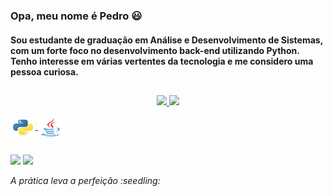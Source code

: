 
### Opa, meu nome é Pedro 😃
  
#### Sou estudante de graduação em Análise e Desenvolvimento de Sistemas, com um forte foco no desenvolvimento back-end utilizando Python. Tenho interesse em várias vertentes da tecnologia e me considero uma pessoa curiosa.
  
##
<div align = center>
<a href="https://github.com/PedroEwen">
<img height= "180em" src ="https://github-readme-stats.vercel.app/api?username=PedroEwen&show_icons=false&theme=midnight-purple"/>
<img height= "180em" src ="https://github-readme-stats.vercel.app/api/top-langs/?username=PedroEwen&layout=compact&langs_count=8&theme=midnight-purple"/>
</div>


<div style="display: inline_block"><br>
  <img align="center" alt="Rafa-Js" height="30" width="40" src="https://raw.githubusercontent.com/devicons/devicon/master/icons/python/python-original.svg">
<img align="center" alt="Rafa-Js" height="30" width="40" src="https://raw.githubusercontent.com/devicons/devicon/master/icons/java/java-original.svg">

</div>

##
  
<div>
<a href ="mailto:pedrohenriquewen@gmail.com"><img src="https://img.shields.io/badge/-Gmail-%23333?style=for-the-badge&logo=gmail&logoColor=white" target="_blank"></a>
<a href="https://www.linkedin.com/in/pedro-henrique-3388aa243/" target="_blank"><img src="https://img.shields.io/badge/-LinkedIn-%230077B5?style=for-the-badge&logo=linkedin&logoColor=white" target="_blank"></a> 
</div>
 
<p><i> A prática leva a perfeição :seedling: <i><p>
